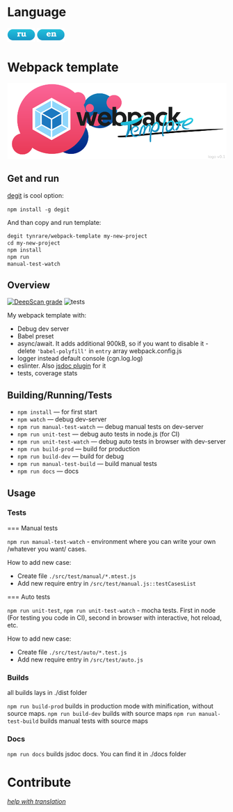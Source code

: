 # Language

[![ru](./maintenance/docs/repo-readme/res/lang-select-ru.png)](./maintenance/docs/repo-readme/ru.md)
[![en](./maintenance/docs/repo-readme/res/lang-select-en.png)](./README.md)

# Webpack template

![title-image](./maintenance/docs/repo-readme/res/title-image.png)

## Get and run

[degit](https://github.com/Rich-Harris/degit) is cool option:

`npm install -g degit`

And than copy and run template:

```
degit tynrare/webpack-template my-new-project
cd my-new-project
npm install
npm run 
manual-test-watch
```

## Overview

[![DeepScan grade](https://deepscan.io/api/teams/5038/projects/6835/branches/59639/badge/grade.svg)](https://deepscan.io/dashboard#view=project&tid=5038&pid=6835&bid=59639) ![tests](https://github.com/tynrare/webpack-template/workflows/tests/badge.svg?branch=master)

My webpack template with:
- Debug dev server
- Babel preset
- async/await. It adds additional 900kB, so if you want to disable it - delete `'babel-polyfill'` in `entry` array webpack.config.js
- logger instead default console (cgn.log.log)
- eslinter. Also [jsdoc plugin](https://github.com/gajus/eslint-plugin-jsdoc) for it
- tests, coverage stats

## Building/Running/Tests

- `npm install` — for first start
- `npm watch` — debug dev-server
- `npm run manual-test-watch` — debug manual tests on dev-server
- `npm run unit-test` — debug auto tests in node.js (for CI)
- `npm run unit-test-watch` — debug auto tests in browser with dev-server
- `npm run build-prod` — build for production
- `npm run build-dev` — build for debug
- `npm run manual-test-build` — build manual tests
- `npm run docs` — docs

## Usage

### Tests

=== Manual tests

`npm run manual-test-watch` - environment where you can write your own /whatever you want/ cases.

How to add new case:
 - Create file `./src/test/manual/*.mtest.js`
 - Add new require entry in `/src/test/manual.js::testCasesList`

=== Auto tests

`npm run unit-test`, `npm run unit-test-watch` - mocha tests. First in node (For testing you code in CI), second in browser with interactive, hot reload, etc.

How to add new case:
 - Create file `./src/test/auto/*.test.js`
 - Add new require entry in `/src/test/auto.js`

### Builds

 all builds lays in ./dist folder

`npm run build-prod` builds in production mode with minification, without source maps.
`npm run build-dev` builds with source maps
`npm run manual-test-build` builds manual tests with source maps

### Docs

`npm run docs` builds jsdoc docs. You can find it in ./docs folder

# Contribute

*[help with translation](./maintenance/docs/misc/help-with-translation.md)*
